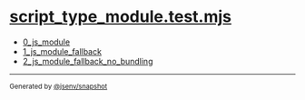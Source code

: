 # [script_type_module.test.mjs](../script_type_module.test.mjs)



- [0_js_module](0_js_module/0_js_module.md)
- [1_js_module_fallback](1_js_module_fallback/1_js_module_fallback.md)
- [2_js_module_fallback_no_bundling](2_js_module_fallback_no_bundling/2_js_module_fallback_no_bundling.md)

---

<sub>
  Generated by <a href="https://github.com/jsenv/core/tree/main/packages/independent/snapshot">@jsenv/snapshot</a>
</sub>